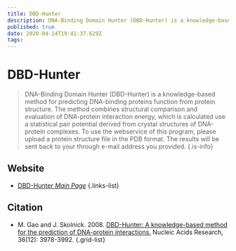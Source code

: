 ```yaml
---
title: DBD-Hunter
description: DNA-Binding Domain Hunter (DBD-Hunter) is a knowledge-based method for predicting DNA-binding proteins function from protein structure.
published: true
date: 2020-04-14T19:41:37.629Z
tags: 
---
```


# DBD-Hunter

> DNA-Binding Domain Hunter (DBD-Hunter) is a knowledge-based method for predicting DNA-binding proteins function from protein structure. The method combines structural comparison and evaluation of DNA-protein interaction energy, which is calculated use a statistical pair potential derived from crystal structures of DNA-protein complexes.
&NewLine;
To use the webservice of this program, please upload a protein structure file in the PDB format. The results will be sent back to your through e-mail address you provided.
{.is-info}



## Website

- [DBD-Hunter *Main Page*](http://pwp.gatech.edu/cssb/dbd-hunter/)
{.links-list}

## Citation

- M. Gao and J. Skolnick. 2008. [DBD-Hunter: A knowledge-based method for the prediction of DNA-protein interactions.](https://academic.oup.com/nar/article/36/12/3978/1130135) Nucleic Acids Research, 36(12): 3978-3992.
{.grid-list}